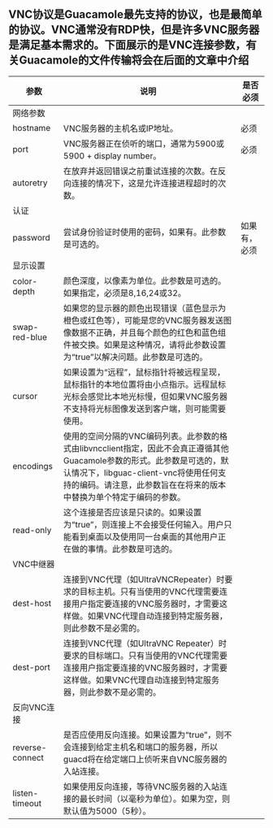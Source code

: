 ## VNC协议是Guacamole最先支持的协议，也是最简单的协议。VNC通常没有RDP快，但是许多VNC服务器是满足基本需求的。下面展示的是VNC连接参数，有关Guacamole的文件传输将会在后面的文章中介绍



| 参数 | 说明 | 是否必须 |
| -------- | -------- | -------- |
| 网络参数 |
| hostname | VNC服务器的主机名或IP地址。| 必须 |
| port | VNC服务器正在侦听的端口，通常为5900或5900 + display number。| 必须 |
| autoretry | 在放弃并返回错误之前重试连接的次数。在反向连接的情况下，这是允许连接进程超时的次数。| |
| 认证 |
| password | 尝试身份验证时使用的密码，如果有。此参数是可选的。| 如果有，必须 |
| 显示设置 |
| color-depth | 颜色深度，以像素为单位。此参数是可选的。如果指定，必须是8,16,24或32。 | |
| swap-red-blue | 如果您的显示器的颜色出现错误（蓝色显示为橙色或红色等），可能是您的VNC服务器发送图像数据不正确，并且每个颜色的红色和蓝色组件被交换。如果是这种情况，请将此参数设置为“true”以解决问题。此参数是可选的。| |
| cursor | 如果设置为“远程”，鼠标指针将被远程呈现，鼠标指针的本地位置将由小点指示。远程鼠标光标会感觉比本地光标慢，但如果VNC服务器不支持将光标图像发送到客户端，则可能需要使用。| |
| encodings | 使用的空间分隔的VNC编码列表。此参数的格式由libvncclient指定，因此不会真正遵循其他Guacamole参数的形式。此参数是可选的，默认情况下，libguac-client-vnc将使用任何支持的编码。请注意，此参数旨在在将来的版本中替换为单个特定于编码的参数。| |
| read-only | 这个连接是否应该是只读的。如果设置为“true”，则连接上不会接受任何输入。用户只能看到桌面以及使用同一台桌面的其他用户正在做的事情。此参数是可选的。| |
| VNC中继器 |
| dest-host | 连接到VNC代理（如UltraVNCRepeater）时要求的目标主机。只有当使用的VNC代理需要连接用户指定要连接的VNC服务器时，才需要这样做。如果VNC代理自动连接到特定服务器，则此参数不是必需的。| |
| dest-port | 连接到VNC代理（如UltraVNC Repeater）时要求的目标端口。只有当使用的VNC代理需要连接用户指定要连接的VNC服务器时，才需要这样做。如果VNC代理自动连接到特定服务器，则此参数不是必需的。 | |
| 反向VNC连接 |
| reverse-connect | 是否应使用反向连接。如果设置为“true”，则不会连接到给定主机名和端口的服务器，所以guacd将在给定端口上侦听来自VNC服务器的入站连接。| |
| listen-timeout | 如果使用反向连接，等待VNC服务器的入站连接的最长时间（以毫秒为单位）。如果为空，则默认值为5000（5秒）。 | |
